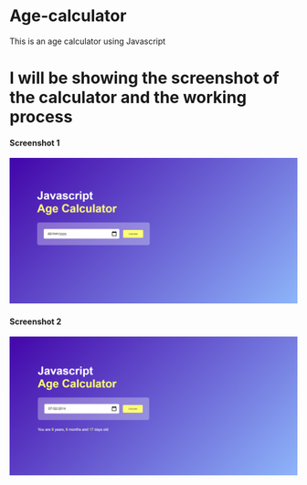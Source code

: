 # Age-calculator
This is an age calculator using Javascript 

<h1>I will be showing the screenshot of the calculator and the working process</h1>
<h4>Screenshot 1</h4>

![the first screenshot](screenshots/1.PNG)
<h4>Screenshot 2</h4>

![the second screenshot](screenshots/2.PNG)
